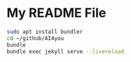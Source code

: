 # My README File

```bash
sudo apt install bundler
cd ~/github/AI4you
bundle
bundle exec jekyll serve --livereload
```